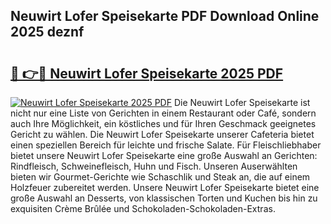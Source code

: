 ## Neuwirt Lofer Speisekarte PDF Download Online 2025 deznf

# <h2><a href="http://gc7fxp.nevu.top/?p=Neuwirt+Lofer+Speisekarte">🔗 👉🔴 Neuwirt Lofer Speisekarte 2025 PDF</a></h2>

[![Neuwirt Lofer Speisekarte 2025 PDF](https://i.imgur.com/dBaPXMq.png)](http://gc7fxp.nevu.top/?p=Neuwirt+Lofer+Speisekarte)
Die Neuwirt Lofer Speisekarte ist nicht nur eine Liste von Gerichten in einem Restaurant oder Café, sondern auch Ihre Möglichkeit, ein köstliches und für Ihren Geschmack geeignetes Gericht zu wählen. Die Neuwirt Lofer Speisekarte unserer Cafeteria bietet einen speziellen Bereich für leichte und frische Salate. Für Fleischliebhaber bietet unsere Neuwirt Lofer Speisekarte eine große Auswahl an Gerichten: Rindfleisch, Schweinefleisch, Huhn und Fisch. Unseren Auserwählten bieten wir Gourmet-Gerichte wie Schaschlik und Steak an, die auf einem Holzfeuer zubereitet werden. Unsere Neuwirt Lofer Speisekarte bietet eine große Auswahl an Desserts, von klassischen Torten und Kuchen bis hin zu exquisiten Crème Brûlée und Schokoladen-Schokoladen-Extras.
